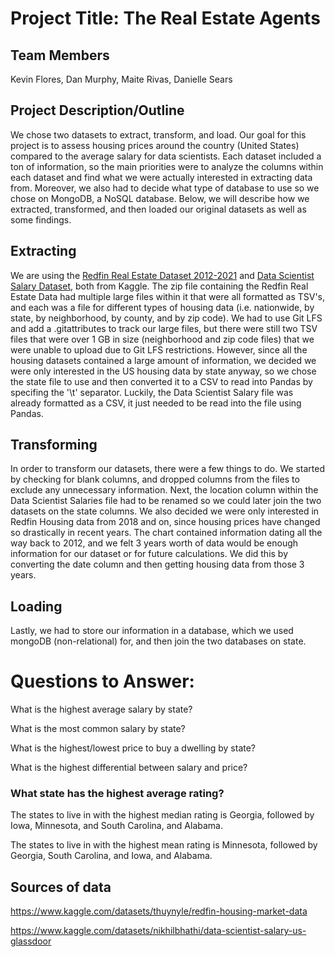 # Project Title: The Real Estate Agents

## Team Members
Kevin Flores, Dan Murphy, Maite Rivas, Danielle Sears
## Project Description/Outline
We chose two datasets to extract, transform, and load. Our goal for this project is to assess housing prices around the country (United States) compared to the average salary for data scientists. Each dataset included a ton of information, so the main priorities were to analyze the columns within each dataset and find what we were actually interested in extracting data from. Moreover, we also had to decide what type of database to use so we chose on MongoDB, a NoSQL database. 
Below, we will describe how we extracted, transformed, and then loaded our original datasets as well as some findings.

## Extracting
We are using the [Redfin Real Estate Dataset 2012-2021](https://www.kaggle.com/datasets/thuynyle/redfin-housing-market-data) and [Data Scientist Salary Dataset](https://www.kaggle.com/datasets/nikhilbhathi/data-scientist-salary-us-glassdoor), both from Kaggle. The zip file containing the Redfin Real Estate Data had multiple large files within it that were all formatted as TSV's, and each was a file for different types of housing data (i.e. nationwide, by state, by neighborhood, by county, and by zip code). We had to use Git LFS and add a .gitattributes to track our large files, but there were still two TSV files that were over 1 GB in size (neighborhood and zip code files) that we were unable to upload due to Git LFS restrictions. However, since all the housing datasets contained a large amount of information, we decided we were only interested in the US housing data by state anyway, so we chose the state file to use and then converted it to a CSV to read into Pandas by specifing the '\t' separator. Luckily, the Data Scientist Salary file was already formatted as a CSV, it just needed to be read into the file using Pandas.

## Transforming
In order to transform our datasets, there were a few things to do. We started by checking for blank columns, and dropped columns from the files to exclude any unnecessary information. Next, the location column within the Data Scientist Salaries file had to be renamed so we could later join the two datasets on the state columns. We also decided we were only interested in Redfin Housing data from 2018 and on, since housing prices have changed so drastically in recent years. The chart contained information dating all the way back to 2012, and we felt 3 years worth of data would be enough information for our dataset or for future calculations. We did this by converting the date column and then getting housing data from those 3 years.

## Loading
Lastly, we had to store our information in a database, which we used mongoDB (non-relational) for, and then join the two databases on state.

# Questions to Answer:
What is the highest average salary by state?

What is the most common salary by state?

What is the highest/lowest price to buy a dwelling by state?

What is the highest differential between salary and price?

### What state has the highest average rating?
The states to live in with the highest median rating is Georgia, followed by Iowa, Minnesota, and South Carolina, and Alabama.

The states to live in with the highest mean rating is Minnesota, followed by Georgia, South Carolina, and Iowa, and Alabama.


## Sources of data
https://www.kaggle.com/datasets/thuynyle/redfin-housing-market-data

https://www.kaggle.com/datasets/nikhilbhathi/data-scientist-salary-us-glassdoor
